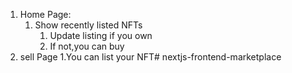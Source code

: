 1. Home Page:
    1. Show recently listed NFTs
        1. Update listing if you own
        2. If not,you can buy
2. sell Page
    1.You can list your NFT# nextjs-frontend-marketplace
